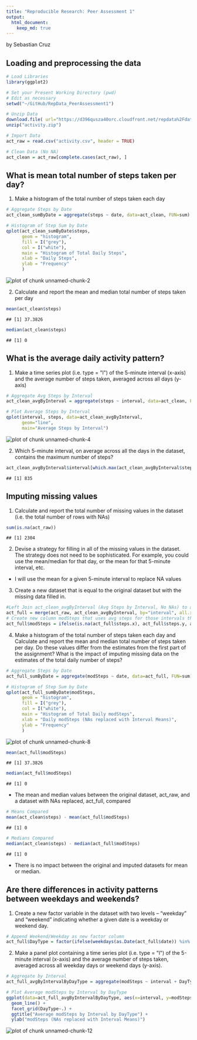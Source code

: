 ```yaml
---
title: "Reproducible Research: Peer Assessment 1"
output: 
  html_document:
    keep_md: true
---
```

by Sebastian Cruz

## Loading and preprocessing the data

```r
# Load Libraries
library(ggplot2)

# Set your Present Working Directory (pwd)
# Edit as necessary
setwd("~/GitHub/RepData_PeerAssessment1")

# Unzip Data
download.file( url="https://d396qusza40orc.cloudfront.net/repdata%2Fdata%2Factivity.zip", destfile="activity.zip", method = "curl")
unzip("activity.zip")

# Import Data
act_raw = read.csv("activity.csv", header = TRUE)

# Clean Data (No NA)
act_clean = act_raw[complete.cases(act_raw), ]
```

## What is mean total number of steps taken per day?
1. Make a histogram of the total number of steps taken each day

```r
# Aggregate Steps by Date
act_clean_sumByDate = aggregate(steps ~ date, data=act_clean, FUN=sum)

# Histogram of Step Sum by Date
qplot(act_clean_sumByDate$steps,
      geom = "histogram",
      fill = I("grey"),
      col = I("white"),
      main = "Histogram of Total Daily Steps",
      xlab = "Daily Steps",
      ylab = "Frequency"
      )
```

![plot of chunk unnamed-chunk-2](figure/unnamed-chunk-2-1.png) 

2. Calculate and report the mean and median total number of steps taken per day

```r
mean(act_clean$steps)
```

```
## [1] 37.3826
```

```r
median(act_clean$steps)
```

```
## [1] 0
```


## What is the average daily activity pattern?
1. Make a time series plot (i.e. type = "l") of the 5-minute interval (x-axis) and the average number of steps taken, averaged across all days (y-axis)

```r
# Aggregate Avg Steps by Interval
act_clean_avgByInterval = aggregate(steps ~ interval, data=act_clean, FUN= mean)

# Plot Average Steps by Interval
qplot(interval, steps, data=act_clean_avgByInterval, 
      geom="line",
      main="Average Steps by Interval")
```

![plot of chunk unnamed-chunk-4](figure/unnamed-chunk-4-1.png) 

2. Which 5-minute interval, on average across all the days in the dataset, contains the maximum number of steps?

```r
act_clean_avgByInterval$interval[which.max(act_clean_avgByInterval$steps)]
```

```
## [1] 835
```


## Imputing missing values
1. Calculate and report the total number of missing values in the dataset
(i.e. the total number of rows with NAs)

```r
sum(is.na(act_raw))
```

```
## [1] 2304
```

2. Devise a strategy for filling in all of the missing values in the dataset. The strategy does not need to be sophisticated. For example, you could use the mean/median for that day, or the mean for that 5-minute interval, etc.

- I will use the mean for a given 5-minute interval to replace NA values
  
3. Create a new dataset that is equal to the original dataset but with the missing data filled in.

```r
#Left Join act_clean_avgByInterval (Avg Steps by Interval, No NAs) to act_raw (has NAs)
act_full = merge(act_raw, act_clean_avgByInterval, by="interval", all.x=TRUE)
# Create new column modSteps that uses avg steps for those intervals that are NA
act_full$modSteps = ifelse(is.na(act_full$steps.x), act_full$steps.y, act_full$steps.x)
```

4. Make a histogram of the total number of steps taken each day and Calculate and report the mean and median total number of steps taken per day. Do these values differ from the estimates from the first part of the assignment? What is the impact of imputing missing data on the estimates of the total daily number of steps?

```r
# Aggregate Steps by Date
act_full_sumByDate = aggregate(modSteps ~ date, data=act_full, FUN=sum)

# Histogram of Step Sum by Date
qplot(act_full_sumByDate$modSteps,
      geom = "histogram",
      fill = I("grey"),
      col = I("white"),
      main = "Histogram of Total Daily modSteps",
      xlab = "Daily modSteps (NAs replaced with Interval Means)",
      ylab = "Frequency"
      )
```

![plot of chunk unnamed-chunk-8](figure/unnamed-chunk-8-1.png) 


```r
mean(act_full$modSteps)
```

```
## [1] 37.3826
```

```r
median(act_full$modSteps)
```

```
## [1] 0
```

- The mean and median values between the original dataset, act_raw, and a dataset with NAs replaced, act_full, compared

```r
# Means Compared
mean(act_clean$steps) - mean(act_full$modSteps)
```

```
## [1] 0
```

```r
# Medians Compared
median(act_clean$steps) - median(act_full$modSteps)
```

```
## [1] 0
```
 - There is no impact between the original and imputed datasets for mean or median.

## Are there differences in activity patterns between weekdays and weekends?
1. Create a new factor variable in the dataset with two levels – “weekday” and “weekend” indicating whether a given date is a weekday or weekend day.

```r
# Append Weekend/Weekday as new factor column
act_full$DayType = factor(ifelse(weekdays(as.Date(act_full$date)) %in% c("Saturday", "Sunday"), "Weekend", "Weekday"))
```

2. Make a panel plot containing a time series plot (i.e. type = "l") of the 5-minute interval (x-axis) and the average number of steps taken, averaged across all weekday days or weekend days (y-axis).

```r
# Aggregate by Interval
act_full_avgByIntervalByDayType = aggregate(modSteps ~ interval + DayType, data=act_full, FUN=mean)

# Plot Average modSteps by Interval by DayType
ggplot(data=act_full_avgByIntervalByDayType, aes(x=interval, y=modSteps)) + 
  geom_line() + 
  facet_grid(DayType~.) +
  ggtitle("Average modSteps by Interval by DayType") +
  ylab("modSteps (NAs replaced with Interval Means)")
```

![plot of chunk unnamed-chunk-12](figure/unnamed-chunk-12-1.png) 

